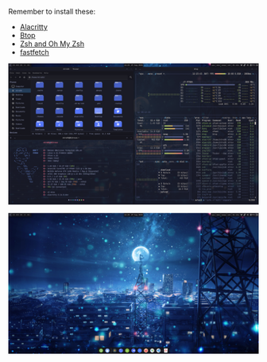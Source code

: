 Remember to install these:
- [Alacritty](https://github.com/alacritty/alacritty/blob/master/INSTALL.md)
- [Btop](https://github.com/aristocratos/btop)
- [Zsh and Oh My Zsh](https://github.com/ohmyzsh/ohmyzsh?tab=readme-ov-file#prerequisites)
- [fastfetch](https://github.com/fastfetch-cli/fastfetch)

<p align="center">
        <img src="/screenshots/Screenshot1.png" />
</p>
</p>
<p align="center">
        <img src="/screenshots/Screenshot3.png" />
</p>
